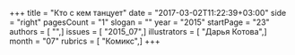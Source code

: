 +++
title = "Кто с кем танцует"
date = "2017-03-02T11:22:39+03:00"
side = "right"
pagesCount = "1"
slogan = ""
year = "2015"
startPage = "23"
authors = [ "",]
issues = [ "2015_07",]
illustrators = [ "Дарья Котова",]
month = "07"
rubrics = [ "Комикс",]
+++
